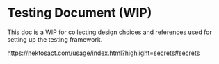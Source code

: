 # Testing Document (WIP)
This doc is a WIP for collecting design choices and references used for setting up the testing framework.

https://nektosact.com/usage/index.html?highlight=secrets#secrets
